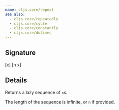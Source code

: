 ```yaml
---
name: cljs.core/repeat
see also:
  - cljs.core/repeatedly
  - cljs.core/cycle
  - cljs.core/constantly
  - cljs.core/dotimes
---
```


## Signature
[x]
[n x]


## Details

Returns a lazy sequence of `x`s.

The length of the sequence is infinite, or `n` if provided.
